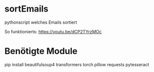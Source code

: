 # sortEmails
pythonscript welches Emails sortiert 

So funktionierts:
https://youtu.be/dCP2TYrzMOc

# Benötigte Module
pip install beautifulsoup4 transformers torch pillow requests pytesseract
